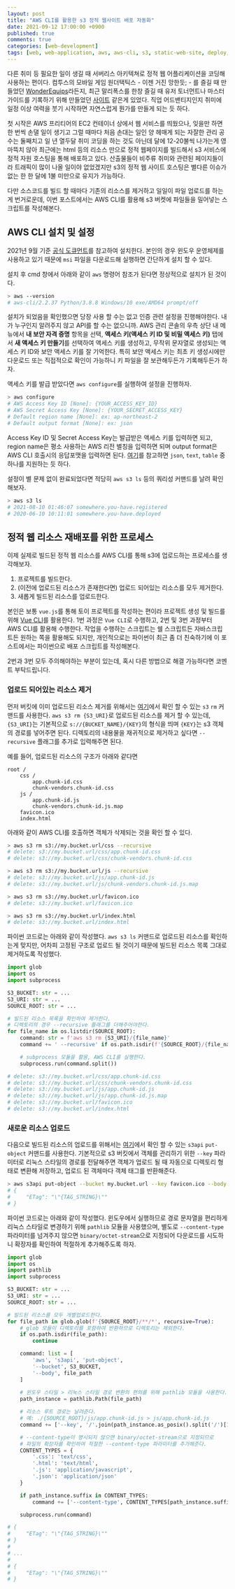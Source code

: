 ```yaml
---
layout: post
title: "AWS CLI를 활용한 s3 정적 웹사이트 배포 자동화"
date: 2021-09-12 17:00:00 +0900
published: true
comments: true
categories: [web-development]
tags: [web, web-application, aws, aws-cli, s3, static-web-site, deploy, automation]
---
```


다른 취미 등 필요한 일이 생길 때 서버리스 아키텍쳐로 정적 웹 어플리케이션을 코딩해 사용하는 편이다. 컴투스의 모바일 게임 원더택틱스 - 이젠 거진 망한듯; - 를 즐길 때 만들었던 [WonderEquips](https://github.com/Kitchu0401/WonderEquips)라든지, 최근 말리폭스를 한창 즐길 때 유저 토너먼트나 마스터 가이드를 기록하기 위해 만들었던 [사이트](http://malifaux.lazecrew.com/#/guide) 같은게 있었다. 직업 어드밴티지인지 취미에 일정 이상 여력을 붓기 시작하면 자연스럽게 뭔가를 만들게 되는 듯 하다.

첫 시작은 AWS 프리티어의 EC2 컨테이너 상에서 웹 서비스를 띄웠으나, 잊을만 하면 한 번씩 손댈 일이 생기고 그럴 때마다 처음 손대는 일인 양 헤매게 되는 자잘한 관리 공수는 둘째치고 일 년 열두달 취미 코딩을 하는 것도 아닌데 달에 12-20불씩 나가는게 영 마뜩치 않아 최근에는 html 등의 리소스 만으로 정적 웹페이지를 빌드해서 s3 서비스에 정적 자원 호스팅을 통해 배포하고 있다. 산출물들이 비주류 취미와 관련된 페이지들이라 트래픽이 많이 나올 일이야 없었겠지만 s3의 정적 웹 사이트 호스팅은 별다른 이슈가 없는 한 한 달에 1불 미만으로 유지가 가능하다.

다만 소스코드를 빌드 할 때마다 기존의 리소스를 제거하고 일일이 파일 업로드를 하는게 번거로운데, 이번 포스트에서는 AWS CLI를 활용해 s3 버켓에 파일들을 밀어넣는 스크립트를 작성해본다.

## AWS CLI 설치 및 설정

2021년 9월 기준 [공식 도큐먼트](https://docs.aws.amazon.com/ko_kr/cli/latest/userguide/install-cliv2.html)를 참고하여 설치한다. 본인의 경우 윈도우 운영체제를 사용하고 있기 때문에 `msi` 파일을 다운로드해 실행하면 간단하게 설치 할 수 있다.

설치 후 cmd 창에서 아래와 같이 `aws` 명령어 참조가 된다면 정상적으로 설치가 된 것이다.

``` sh
> aws --version
# aws-cli/2.2.37 Python/3.8.8 Windows/10 exe/AMD64 prompt/off
```

설치가 되었음을 확인했으면 당장 사용 할 수는 없고 인증 관련 설정을 진행해야한다. 내가 누구인지 알려주지 않고 API를 할 수는 없으니까. AWS 관리 콘솔의 우측 상단 내 메뉴에서 **내 보안 자격 증명** 항목을 선택, **액세스 키(액세스 키 ID 및 비밀 액세스 키)** 탭에서 **새 액세스 키 만들기**를 선택하여 액세스 키를 생성하고, 무작위 문자열로 생성되는 액세스 키 ID와 보안 액세스 키를 잘 기억한다. 특히 보안 액세스 키는 최초 키 생성시에만 다운로드 또는 직접적으로 확인이 가능하니 키 파일을 잘 보관해두든가 기록해두든가 하자.

액세스 키를 발급 받았다면 `aws configure`를 실행하여 설정을 진행하자.

``` sh
> aws configure
# AWS Access Key ID [None]: {YOUR_ACCESS_KEY_ID}
# AWS Secret Access Key [None]: {YOUR_SECRET_ACCESS_KEY}
# Default region name [None]: ex: ap-northeast-2
# Default output format [None]: ex: json
```

Access Key ID 및 Secret Access Key는 발급받은 액세스 키를 입력하면 되고, region name은 평소 사용하는 AWS 리전 별칭을 입력하면 되며 output format은 AWS CLI 호출시의 응답포맷을 입력하면 된다. [여기](https://docs.aws.amazon.com/cli/latest/reference/#options)를 참고하면 `json`, `text`, `table` 중 하나를 지원하는 듯 하다.

설정이 별 문제 없이 완료되었다면 적당히 `aws s3 ls` 등의 쿼리성 커맨드를 날려 확인해보자.

``` sh
> aws s3 ls
# 2021-08-10 01:46:07 somewhere.you-have.registered
# 2020-06-10 10:11:01 somewhere.you-have.deployed
```

## 정적 웹 리소스 재배포를 위한 프로세스

이제 실제로 빌드된 정적 웹 리소스를 AWS CLI를 통해 s3에 업로드하는 프로세스를 생각해보자.

1. 프로젝트를 빌드한다.
2. (이전에 업로드된 리소스가 존재한다면) 업로드 되어있는 리소스를 모두 제거한다.
3. 새롭게 빌드된 리소스를 업로드한다.

본인은 보통 `vue.js`를 통해 토이 프로젝트를 작성하는 편이라 프로젝트 생성 및 빌드를 위해 [Vue CLI](https://cli.vuejs.org/)를 활용한다. 1번 과정은 `Vue CLI`로 수행하고, 2번 및 3번 과정부터 AWS CLI를 활용해 수행한다. 작업을 수행하는 스크립트는 쉘 스크립트든 자바스크립트든 원하는 쪽을 활용해도 되지만, 개인적으로는 파이썬이 최근 좀 더 친숙하기에 이 포스트에서는 파이썬으로 배포 스크립트를 작성해본다.

2번과 3번 모두 주의해야하는 부분이 있는데, 혹시 다른 방법으로 해결 가능하다면 코멘트 부탁드립니다.

### 업로드 되어있는 리소스 제거

먼저 버킷에 이미 업로드된 리소스 제거를 위해서는 [여기](https://docs.aws.amazon.com/cli/latest/reference/s3/#available-commands)에서 확인 할 수 있는 `s3` `rm` 커맨드를 사용한다. `aws s3 rm {S3_URI}`로 업로드된 리소스를 제거 할 수 있는데, `{S3_URI}`는 기본적으로 `s://{BUCKET_NAME}/{KEY}`의 형식을 띄며 `{KEY}`는 s3 객체의 경로를 넣어주면 된다. 디렉토리의 내용물을 재귀적으로 제거하고 싶다면 `--recursive` 플래그를 추가로 입력해주면 된다.

예를 들어, 업로드된 리소스의 구조가 아래와 같다면

```
root /
    css /
        app.chunk-id.css
        chunk-vendors.chunk-id.css
    js /
        app.chunk-id.js
        chunk-vendors.chunk-id.js.map
    favicon.ico
    index.html
```

아래와 같이 AWS CLI를 호출하면 객체가 삭제되는 것을 확인 할 수 있다.

``` sh
> aws s3 rm s3://my.bucket.url/css --recursive
# delete: s3://my.bucket.url/css/app.chunk-id.css
# delete: s3://my.bucket.url/css/chunk-vendors.chunk-id.css

> aws s3 rm s3://my.bucket.url/js --recursive
# delete: s3://my.bucket.url/js/app.chunk-id.js
# delete: s3://my.bucket.url/js/chunk-vendors.chunk-id.js.map

> aws s3 rm s3://my.bucket.url/favicon.ico
# delete: s3://my.bucket.url/favicon.ico

> aws s3 rm s3://my.bucket.url/index.html
# delete: s3://my.bucket.url/index.html
```

파이썬 코드로는 아래와 같이 작성했다. `aws s3 ls` 커맨드로 업로드된 리소스를 확인하는게 맞지만, 어차피 고정된 구조로 업로드 될 것이기 때문에 빌드된 리소스 목록 그대로 제거하도록 작성했다.

``` py
import glob
import os
import subprocess

S3_BUCKET: str = ...
S3_URI: str = ...
SOURCE_ROOT: str = ...

# 빌드된 리소스 목록을 확인하여 제거한다.
# 디렉토리의 경우 --recursive 플래그를 더해주어야한다.
for file_name in os.listdir(SOURCE_ROOT):
    command: str = f'aws s3 rm {S3_URI}/{file_name}'
    command += ' --recursive' if os.path.isdir(f'{SOURCE_ROOT}/{file_name}') else ''

    # subprocess 모듈을 활용, AWS CLI를 실행한다.
    subprocess.run(command.split())

# delete: s3://my.bucket.url/css/app.chunk-id.css
# delete: s3://my.bucket.url/css/chunk-vendors.chunk-id.css
# delete: s3://my.bucket.url/js/app.chunk-id.js
# delete: s3://my.bucket.url/js/app.chunk-id.js.map
# delete: s3://my.bucket.url/favicon.ico
# delete: s3://my.bucket.url/index.html
```

### 새로운 리소스 업로드

다음으로 빌드된 리소스의 업로드를 위해서는 [여기](https://docs.aws.amazon.com/cli/latest/reference/s3api/#available-commands)에서 확인 할 수 있는 `s3api` `put-object` 커맨드를 사용한다. 기본적으로 s3 버킷에서 객체를 관리하기 위한 `--key` 파라미터로 리눅스 스타일의 경로를 전달해주면 객체가 업로드 될 때 자동으로 디렉토리 형태로 변환해 저장하고, 업로드 된 객체마다 객체 태그를 반환해준다.

``` sh
> aws s3api put-object --bucket my.bucket.url --key favicon.ico --body {SOURCE_ROOT}/favicon.ico
# {
#     "ETag": "\"{TAG_STRING}\""
# }
```

파이썬 코드로는 아래와 같이 작성했다. 윈도우에서 실행하므로 경로 문자열을 편리하게 리눅스 스타일로 변경하기 위해 `pathlib` 모듈을 사용했으며, 별도로 `--content-type` 파라미터를 넘겨주지 않으면 `binary/octet-stream`으로 지정되어 다운로드를 시도하니 확장자를 확인하여 적절하게 추가해주도록 하자.

``` py
import glob
import os
import pathlib
import subprocess

S3_BUCKET: str = ...
S3_URI: str = ...
SOURCE_ROOT: str = ...

# 빌드된 리소스를 모두 개별업로드한다.
for file_path in glob.glob(f'{SOURCE_ROOT}/**/*', recursive=True):
    # glob 모듈이 디렉토리를 포함하여 반환하므로 디렉토리는 제외한다.
    if os.path.isdir(file_path):
        continue

    command: list = [
        'aws', 's3api', 'put-object',
        '--bucket', S3_BUCKET,
        '--body', file_path
    ]
    
    # 윈도우 스타일 > 리눅스 스타일 경로 변환의 편의를 위해 pathlib 모듈을 사용한다.
    path_instance = pathlib.Path(file_path)

    # 리소스 루트 경로는 날려준다.
    # 예: ./{SOURCE_ROOT}/js/app.chunk-id.js > js/app.chunk-id.js
    command += ['--key', '/'.join(path_instance.as_posix().split('/')[1:])]

    # --content-type이 명시되지 않으면 binary/octet-stream으로 지정되므로
    # 파일의 확장자를 확인하여 적절한 --content-type 파라미터를 추가해준다.
    CONTENT_TYPES = {
        '.css': 'text/css',
        '.html': 'text/html',
        '.js': 'application/javascript',
        '.json': 'application/json'
    }

    if path_instance.suffix in CONTENT_TYPES:
        command += ['--content-type', CONTENT_TYPES[path_instance.suffix]]

    subprocess.run(command)

# {
#     "ETag": "\"{TAG_STRING}\""
# }
#
# ...
#
# {
#     "ETag": "\"{TAG_STRING}\""
# }
```
